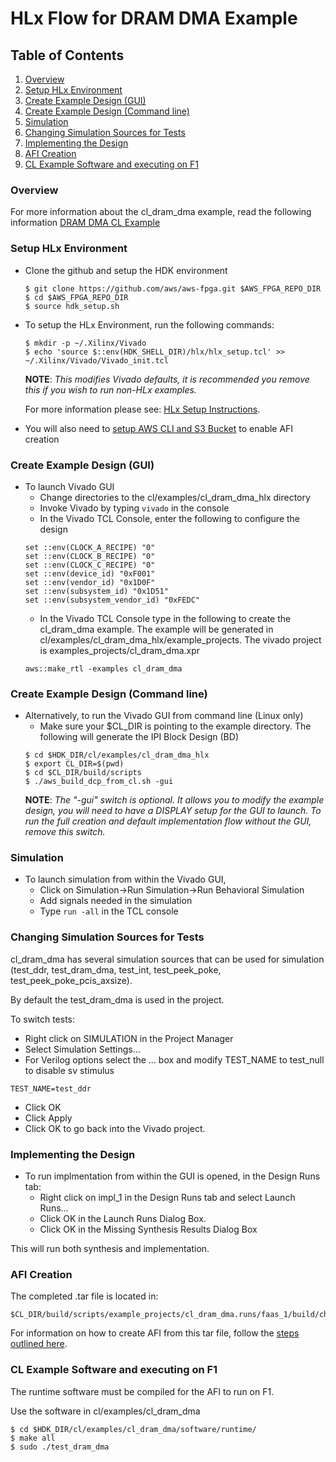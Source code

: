 # HLx Flow for DRAM DMA Example

## Table of Contents

1. [Overview](#overview)
2. [Setup HLx Environment](#env)
3. [Create Example Design (GUI)](#createbdgui)
4. [Create Example Design (Command line)](#createbd)
5. [Simulation](#sim)
6. [Changing Simulation Sources for Tests](#othersim)
7. [Implementing the Design](#impl)
8. [AFI Creation](#aficreation)
9. [CL Example Software and executing on F1](#swf1)

<a name="overview"></a>
### Overview

For more information about the cl_dram_dma example, read the following information [DRAM DMA CL Example](./../cl_dram_dma/README.md)

<a name="env"></a>
### Setup HLx Environment

* Clone the github and setup the HDK environment
   ```
   $ git clone https://github.com/aws/aws-fpga.git $AWS_FPGA_REPO_DIR
   $ cd $AWS_FPGA_REPO_DIR
   $ source hdk_setup.sh
   ```
* To setup the HLx Environment, run the following commands:
   ```
   $ mkdir -p ~/.Xilinx/Vivado
   $ echo 'source $::env(HDK_SHELL_DIR)/hlx/hlx_setup.tcl' >> ~/.Xilinx/Vivado/Vivado_init.tcl
   ```
   **NOTE**: *This modifies Vivado defaults, it is recommended you remove this if you wish to run non-HLx examples.* 
   
   For more information please see: [HLx Setup Instructions](../../../../hdk/docs/IPI_GUI_Vivado_Setup.md).

* You will also need to [setup AWS CLI and S3 Bucket](../../../../SDAccel/docs/Setup_AWS_CLI_and_S3_Bucket.md) to enable AFI creation

<a name="createbdgui"></a>
### Create Example Design (GUI)

* To launch Vivado GUI
   * Change directories to the cl/examples/cl_dram_dma_hlx directory
   * Invoke Vivado by typing `vivado` in the console
   * In the Vivado TCL Console, enter the following to configure the design
   ```
   set ::env(CLOCK_A_RECIPE) "0"
   set ::env(CLOCK_B_RECIPE) "0"
   set ::env(CLOCK_C_RECIPE) "0"
   set ::env(device_id) "0xF001"
   set ::env(vendor_id) "0x1D0F"
   set ::env(subsystem_id) "0x1D51"
   set ::env(subsystem_vendor_id) "0xFEDC"
   ```
   * In the Vivado TCL Console type in the following to create the cl_dram_dma example. The example will be generated in cl/examples/cl_dram_dma_hlx/example_projects. The vivado project is examples_projects/cl_dram_dma.xpr
   ```
   aws::make_rtl -examples cl_dram_dma
   ```

<a name="createbd"></a>
### Create Example Design (Command line)

* Alternatively, to run the Vivado GUI from command line (Linux only)
   * Make sure your $CL_DIR is pointing to the example directory. The following will generate the IPI Block Design (BD)
   ```
   $ cd $HDK_DIR/cl/examples/cl_dram_dma_hlx
   $ export CL_DIR=$(pwd)
   $ cd $CL_DIR/build/scripts
   $ ./aws_build_dcp_from_cl.sh -gui
   ```    
   **NOTE**: *The "-gui" switch is optional. It allows you to modify the example design, you will need to have a DISPLAY setup for the GUI to launch. To run the full creation and default implementation flow without the GUI, remove this switch.*

<a name="sim"></a>
### Simulation

* To launch simulation from within the Vivado GUI, 
   * Click on Simulation->Run Simulation->Run Behavioral Simulation
   * Add signals needed in the simulation
   * Type `run -all` in the TCL console

<a name="othersim"></a>
### Changing Simulation Sources for Tests

cl\_dram\_dma has several simulation sources that can be used for simulation (test\_ddr, test\_dram\_dma, test\_int, test\_peek\_poke, test\_peek\_poke\_pcis\_axsize).  

By default the test\_dram\_dma is used in the project. 

To switch tests:
* Right click on SIMULATION in the Project Manager
* Select Simulation Settings…
* For Verilog options select the … box and modify TEST\_NAME to test_null to disable sv stimulus
```
TEST_NAME=test_ddr
```
* Click OK
* Click Apply
* Click OK to go back into the Vivado project.

<a name="impl"></a>
### Implementing the Design

* To run implmentation from within the GUI is opened, in the Design Runs tab:
   * Right click on impl\_1 in the Design Runs tab and select Launch Runs…
   * Click OK in the Launch Runs Dialog Box.
   * Click OK in the Missing Synthesis Results Dialog Box

This will run both synthesis and implementation.

<a name="aficreation"></a>
### AFI Creation

The completed .tar file is located in: 
```
$CL_DIR/build/scripts/example_projects/cl_dram_dma.runs/faas_1/build/checkpoints/to_aws/<timestamp>.Developer_CL.tar  
```
For information on how to create AFI from this tar file, follow the [steps outlined here](../README.md#3-submit-the-design-checkpoint-to-aws-to-create-the-afi).

<a name="swf1"></a>
### CL Example Software and executing on F1

The runtime software must be compiled for the AFI to run on F1.

Use the software in cl/examples/cl\_dram\_dma
```
$ cd $HDK_DIR/cl/examples/cl_dram_dma/software/runtime/
$ make all
$ sudo ./test_dram_dma
```

